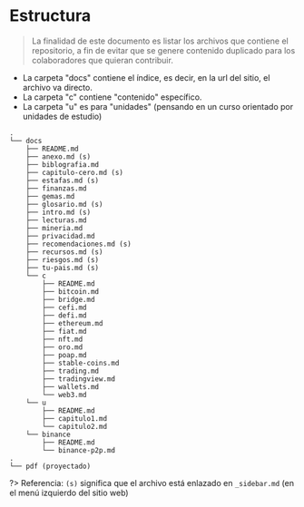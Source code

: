 # Estructura

>La finalidad de este documento es listar los archivos que contiene el repositorio, a fin de evitar que se genere contenido duplicado para los colaboradores que quieran contribuir.

- La carpeta "docs" contiene el índice, es decir, en la url del sitio, el archivo va directo.
- La carpeta "c" contiene "contenido" específico.
- La carpeta "u" es para "unidades" (pensando en un curso orientado por unidades de estudio)


```
.
└── docs
    ├── README.md
    ├── anexo.md (s)
    ├── biblografia.md
    ├── capitulo-cero.md (s)
    ├── estafas.md (s)
    ├── finanzas.md
    ├── gemas.md
    ├── glosario.md (s)
    ├── intro.md (s)
    ├── lecturas.md
    ├── mineria.md
    ├── privacidad.md
    ├── recomendaciones.md (s)
    ├── recursos.md (s)
    ├── riesgos.md (s)
    ├── tu-pais.md (s)
    └── c
        ├── README.md
        ├── bitcoin.md
        ├── bridge.md
        ├── cefi.md
        ├── defi.md
        ├── ethereum.md
        ├── fiat.md
        ├── nft.md
        ├── oro.md
        ├── poap.md
        ├── stable-coins.md
        ├── trading.md
        ├── tradingview.md
        ├── wallets.md
        └── web3.md
    └── u
        ├── README.md
        ├── capitulo1.md
        └── capitulo2.md
    └── binance
        ├── README.md
        └── binance-p2p.md
.
└── pdf (proyectado)

```

?> Referencia: `(s)` significa que el archivo está enlazado en `_sidebar.md` (en el menú izquierdo del sitio web)
